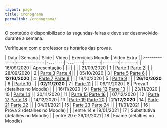```yaml
---
layout: page
title: Cronograma
permalink: /cronograma/
---
```





O conteúdo é disponibilizado às segundas-feiras e deve ser desenvolvido durante a semana.

Verifiquem com o professor os horários das provas. 

| Data          | Semana          | Slide  | Vídeo | Exercícios Moodle | Vídeo Extra | 
|:-------------:|:-------------:| :-------:| :-------:|:-------:|:-------:|:-------:|
| 16/09/2020    | Apresentação  |         |         |        |        |        |
| 21/09/2020    |   1           |  [Parte 1](http://me414-unicamp.github.io/aulas/slides/parte01/parte01.html) [Parte 2](http://me414-unicamp.github.io/aulas/slides/parte02/parte02.html)| |
| 28/09/2020    |   2           | [Parte 3](http://me414-unicamp.github.io/aulas/slides/parte03/parte03.html) [Parte 4](http://me414-unicamp.github.io/aulas/slides/parte04/parte04.html)| |
| 05/10/2020    |   3           | [Parte 5](http://me414-unicamp.github.io/aulas/slides/parte05/parte05.html) [Parte 6](http://me414-unicamp.github.io/aulas/slides/parte06/parte06.html)   |  |
| **12/10/2020**    |   4           |[Parte 7](http://me414-unicamp.github.io/aulas/slides/parte07/parte07.html) [Parte 8](http://me414-unicamp.github.io/aulas/slides/parte08/parte08.html)  | |
| 19/10/2020   |   5           | [Parte 9](http://me414-unicamp.github.io/aulas/slides/parte09/parte09.html)   |  |
| **26/10/2020**    |   6           | [Parte 10](http://me414-unicamp.github.io/aulas/slides/parte10/parte10.html)    | |
| **02/11/2020**    |   7           |  [Parte 11](http://me414-unicamp.github.io/aulas/slides/parte11/parte11.html) |  |
| 09/11/2020    |   8           |  Prova 1 (detalhes no Moodle) |       |
| 16/11/2020    |   9           | [Parte 12](http://me414-unicamp.github.io/aulas/slides/parte12/parte12.html) [Parte 13](http://me414-unicamp.github.io/aulas/slides/parte13/parte13.html)   |      |
| 23/11/2020    |  10           |  [Parte 14](http://me414-unicamp.github.io/aulas/slides/parte14/parte14.html)    | 
| 30/11/2020   |  11      |   [Parte 15](http://me414-unicamp.github.io/aulas/slides/parte15/parte15.html) [Parte 16](http://me414-unicamp.github.io/aulas/slides/parte16/parte16.html)      | 
| 07/12/2020    |  12      |   [Parte 17](http://me414-unicamp.github.io/aulas/slides/parte17/parte17.html) [Parte 18](http://me414-unicamp.github.io/aulas/slides/parte18/parte18.html) |
| 14/12/2020    |  13      | [Parte 19](http://me414-unicamp.github.io/aulas/slides/parte19/parte19.html) [Parte 20](http://me414-unicamp.github.io/aulas/slides/parte20/parte20.html)   | 
| **21/12/2020**    | 14 | [Parte 21](http://me414-unicamp.github.io/aulas/slides/parte21/parte21.html) [Parte 22](http://me414-unicamp.github.io/aulas/slides/parte22/parte22.html)        |    | 
| 04/01/2021    |  15 | [Parte 23](http://me414-unicamp.github.io/aulas/slides/parte23/parte23.html) [Parte 24](http://me414-unicamp.github.io/aulas/slides/parte24/parte24.html)           |    | 
| 11/01/2021    | 16 | Prova 2 (detalhes no Moodle)   |    | 
| entre 14 e 19/01/2021    |  17    | Substitutiva (detalhes no Moodle)   | 
| entre 20 e 26/01/2021 |  18 | Exame (detalhes no Moodle)


